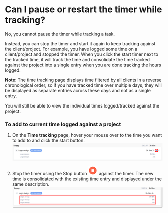 # Can I pause or restart the timer while tracking?

No, you cannot pause the timer while tracking a task. 

Instead, you can stop the timer and start it again to keep tracking against the client/project. 
For example, you have logged some time on a client/project and stopped the timer. When you click the start timer next to the tracked time, it will track the time and consolidate the time tracked against the project into a single entry when you are done tracking the hours logged.

**Note**: The time tracking page displays time filtered by all clients in a reverse chronological order, so if you have tracked time over multiple days, they will be displayed as separate entries across these days and not as a single entry.

You will still be able to view the individual times logged/tracked against the project.


### To add to current time logged against a project 

1) On the **Time tracking** page, hover your mouse over to the time you want to add to and click the start button.
![](/assets/RestartTimer.png)
   
2) Stop the timer using the Stop button ![](/assets/stoptimerx.png) against the timer. 
 The new time is consolidated with the existing time entry and displayed under the same description.
 ![](/assets/ConsolidateTime.png)

